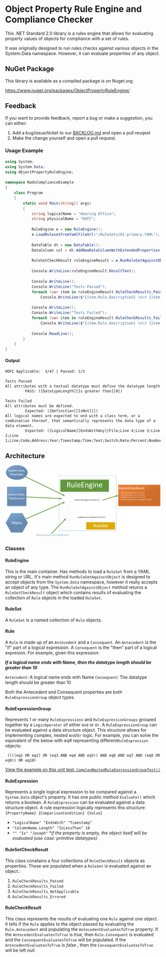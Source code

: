 
# Object Property Rule Engine and Compliance Checker

This .NET Standard 2.0 library is a rules engine that allows for evaluating property values of objects for compliance with a set of rules.

It was originally designed to run rules checks against various objects in the System.Data namespace. However, it can evaluate properties of any object. 

## NuGet Package

This library is available as a compiled package is on Nuget.org

<https://www.nuget.org/packages/ObjectPropertyRuleEngine/>

## Feedback

If you want to provide feedback, report a bug or make a suggestion, you can either:

1. Add a bug/issue/ticket to our [BACKLOG.md](BACKLOG.md) and open a pull reuqest
1. Make the change yourself and open a pull request.

### Usage Example

```csharp
using System;
using System.Data;
using ObjectPropertyRuleEngine;

namespace NadsComplianceExample
{
    class Program
    {
        static void Main(string[] args)
        {
            string logicalName = "Hearing Office";
            string physicalName = "HOFC";

            RuleEngine e = new RuleEngine();
            e.LoadRulesetFromYamlFileUrl("/RuleSets/01-primary.YAML");

            DataTable dt = new DataTable();
            DataColumn col = dt.AddNewDataColumnWithExtendedProperties(logicalName, physicalName, "char(11)");

            RuleSetCheckResult ruleEngineResult = e.RunRuleSetAgainstObject(col);

            Console.WriteLine(ruleEngineResult.ResultText);

            Console.WriteLine();
            Console.WriteLine("Tests Passed");
            foreach (var item in ruleEngineResult.RuleCheckResults_Passed)
                Console.WriteLine($"{item.Rule.Description} \n\t {item.ResultText}");

            Console.WriteLine();
            Console.WriteLine("Tests Failed");
            foreach (var item in ruleEngineResult.RuleCheckResults_Failed)
                Console.WriteLine($"{item.Rule.Description} \n\t {item.ResultText}");

            Console.ReadLine();
        }
    }
}

```

#### Output

```console
HOFC Applicable:  3/47 | Passed: 1/3

Tests Passed
All attributes with a textual datatype must define the datatype length
         PASS: ([DatatypeLength][Is greater than][0])

Tests Failed
All attributes must be defined.
         Expected: ([Definition][IsNot][])
All logical names are expected to end with a class term, or a combination thereof, that semantically represents the data type of a data element.
         Expected: ([LogicalName][EndsWithAny][File;Line 4;Line 3;Line 2;Line 1;Line;Code;Address;Year;Timestamp;Time;Text;Switch;Rate;Percent;Number;Name;Indicator;Identifier;Description;Date;Count;Amount])
```

## Architecture

![Architecture Diagram](architecture.png)

### Classes

#### RuleEngine

This is the main container. Has methods to load a `RuleSet` from a YAML string or URL. It's main method `RunRuleSetAgainstObject` is designed to accept objects from the `System.Data` namespace, however it really accepts an object of any type. The `RunRuleSetAgainstObject` method returns a `RuleSetCheckResult` object which contains results of evaluating the collection of `Rule` objects in the loaded `RuleSet`.

#### RuleSet

A `RuleSet` is a named collection of `Rule` objects.

#### Rule

A `Rule` is made up of an `Antecedent` and a `Consequent`. An `Antecedent` is the "if" part of a logical expression. A `Consequent` is the "then" part of a logical expresion. For example, given this expression:

***If a logical name ends with Name, then the datatype length should be greater than 10***

`Antecedent`: A logical name ends with Name
`Consequent`: The datatype length should be greater than 10

Both the Antecedent and Consequent properties are both `RuleExpressionGroup` object types.

#### RuleExpressionGroup

Represents 1 or many `RuleExpressions` and `RuleExpressionGroups` grouped together by a `LogicOperator` of either `And` or `Or`. A `RuleExpressionGroup` can be evaluated against a data structure object. This structure allows for implementing complex, nested `And`/`Or` logic. For example, you can solve the equivalent of the below with eq# representing different`RuleExpression` objects:

```basic
 ((((eq1 OR eq2) OR (eq3 AND eq4 AND eq5)) AND eq6 AND eq7 AND (eq8 OR eq9)) OR eq10)
```

[View the example on this unit test: `ComplexNestedRuleExpressionGroupTest()`](src/ObjectPropertyRuleEngine.Tests/Unit/RuleExpressionGroupTests.cs)

#### RuleExpression

Represents a single logical expression to be compared against a `System.Data` object's property. It has one public method `Evaluate()` which returns a boolean. A `RuleExpression` can be evaluated against a data structure object. A rule expression logically represents this structure:
`{PropertyName} {ComparisonCondition} {Value}`

- `"LogicalName" "EndsWith" "Timestamp"`
- `"ColumnName.Length" "IsLessThan" 18`
- `"" "Is" "Joseph"` **if the property is empty, the object itself will be evaluated (use case: primitive datatypes)*

#### RuleSetCheckResult

This class conatains a four collections of `RuleCheckResult` objects as properties. These are populated when a `RuleSet` is evaluated against an object.:

1. `RuleCheckResults_Passed`
1. `RuleCheckResults_Failed`
1. `RuleCheckResults_NotApplicable`
1. `RuleCheckResults_Errored`

#### RuleCheckResult

This class represents the results of evaluating one `Rule` against one object. It tells if the `Rule` applies to the object passed by evaluating the `Rule.Antecedent` and populating the `AntecedentEvaluatesToTrue` property. If the `AntecedentEvaluatesToTrue` is *true*, then `Rule.Consequent` is evaluated and the `ConsequentEvaluatesToTrue` will be populated. If the `AntecedentEvaluatesToTrue` is *false* , then the `ConsequentEvaluatesToTrue` will be left *null*.
